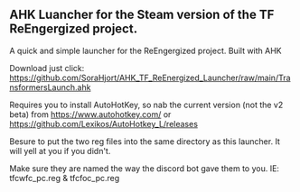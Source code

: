 ## AHK Luancher for the Steam version of the TF ReEngergized project.
A quick and simple launcher for the ReEngergized project. Built with AHK

Download just click: https://github.com/SoraHjort/AHK_TF_ReEnergized_Launcher/raw/main/TransformersLaunch.ahk

Requires you to install AutoHotKey, so nab the current version (not the v2 beta) from https://www.autohotkey.com/ or https://github.com/Lexikos/AutoHotkey_L/releases

Besure to put the two reg files into the same directory as this launcher. It will yell at you if you didn't.

Make sure they are named the way the discord bot gave them to you. IE: tfcwfc_pc.reg & tfcfoc_pc.reg

